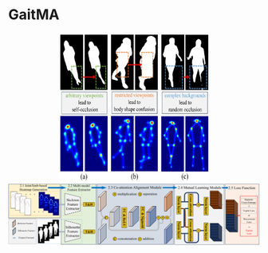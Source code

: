 # GaitMA
<div align="center">
  <img src="/Image/figure 1.jpg" width = "300" height = "300" alt="nm">
</div>
<div align="center">
  <img src="/Image/pipeline.jpg">
</div>


